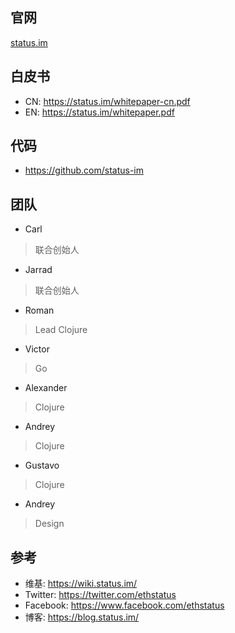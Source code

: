 ## 官网
[status.im](https://status.im/cn.html)

## 白皮书
- CN: https://status.im/whitepaper-cn.pdf
- EN: https://status.im/whitepaper.pdf

## 代码
- https://github.com/status-im

## 团队
- Carl
> 联合创始人 
- Jarrad
> 联合创始人
- Roman
> Lead Clojure
- Victor
> Go
- Alexander
> Clojure
- Andrey
> Clojure
- Gustavo
> Clojure
- Andrey
> Design

## 参考
- 维基: https://wiki.status.im/
- Twitter: https://twitter.com/ethstatus
- Facebook: https://www.facebook.com/ethstatus
- 博客: https://blog.status.im/
